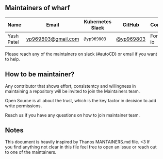 ## Maintainers of wharf

| Name              | Email                     | Kubernetes Slack     | GitHub                                               | Company                        |
|-------------------|---------------------------|----------------------|------------------------------------------------------|--------------------------------|
| Yash Patel | yp969803@gmail.com       | `@yp969803`            | [@yp969803](https://github.com/yp969803)                 | ForDEV-io                   |
                     

Please reach any of the maintainers on slack (#autoCD) or email if you want to help.



## How to be maintainer?

Any contributor that shows effort, consistentcy and willingness in maintaining a repository will be invited to join the Maintainers team.

Open Source is all about the trust, which is the key factor in decision to add write permissions.

Reach us if you have any questions on how to join maintainer team.

## Notes

This document is heavily inspired by Thanos MANTAINERS.md file. <3
If you find anything not clear in this file feel free to open an issue or reach out to one of the maintainers.